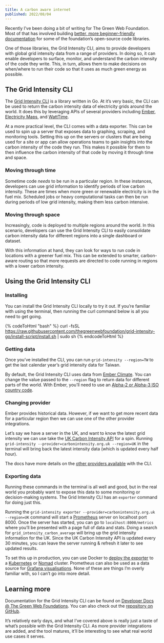 ```yaml
---
title: A carbon aware internet
published: 2022/08/04
---
```


Recently I’ve been doing a bit of writing for The Green Web Foundation. Most of that has involved building [better, more beginner-friendly documentation](https://www.notion.so/A-carbon-aware-Internet-d6c350d466804249aedf98571e76a67f) for some of the foundation’s open-source code libraries.

One of those libraries, the Grid Intensity CLI, aims to provide developers with global grid intensity data from a range of providers. In doing so, it can enable developers to surface, monitor, and understand the carbon intensity of the code they write. This, in turn, allows them to make decisions on when/where to run their code so that it uses as much green energy as possible.

## The Grid Intensity CLI

The [Grid Intensity CLI](https://github.com/thegreenwebfoundation/grid-intensity-go) is a library written in Go. At it’s very basic, the CLI can be used to return the carbon intensity data of electricity grids around the world. It does this by leveraging APIs of several providers including [Ember](https://ember-climate.org/), [Electricity Maps](https://electricitymaps.com/), and [WattTime](https://www.watttime.org/).

At a more practical level, the CLI comes with a data exporter. This can be used to spin up a server that exposes data to graphing, scraping, and monitoring tools. Setting this up on the servers or clusters that are being used for a site or app can allow operations teams to gain insights into the carbon intensity of the code they run. This makes it possible for them to then influence the carbon intensity of that code by moving it through time and space.

### **Moving through time**

Sometime code *needs* to be run in a particular region. In these instances, developers can use grid information to identify periods of low carbon intensity. These are times when more green or renewable electricity is in the fuel mix. Scheduled jobs or heavy computational tasks can then be run during periods of low grid intensity, making them less carbon intensive.

### **Moving through space**

Increasingly, code is deployed to multiple regions around the world. In this scenario, developers can use the Grid Intensity CLI to easily consolidate carbon intensity data for different regions into a single dashboard or dataset.

With this information at hand, they can look for ways to run code in locations with a greener fuel mix. This can be extended to smarter, carbon-aware routing so that more requests are directed to code running in regions with a lower carbon intensity.

## Using the Grid Intensity CLI

### Installing

You can install the Grid Intensity CLI locally to try it out. If you’re familiar with using the terminal, then running the curl command below is all you need to get going.

<!-- markdownlint-disable -->
{% codeToHtml "bash" %}
curl -fsSL <https://raw.githubusercontent.com/thegreenwebfoundation/grid-intensity-go/install-script/install.sh> | sudo sh
{% endcodeToHtml %}
<!-- markdownlint-enable -->

### Getting data

Once you’ve installed the CLI, you can run `grid-intensity --region=TW` to get the last calendar year’s grid intensity data for Taiwan.

By default, the Grid Intensity CLI uses data from [Ember Climate](https://ember-climate.org/). You can change the value passed to the `--region` flag to return data for different parts of the world. With Ember, you’ll need to use an [Alpha-2 or Alpha-3 ISO country code](https://www.iso.org/obp/ui/#search).

### Changing provider

Ember provides historical data. However, if we want to get more recent data for a particular region then we can use one of the other provider integrations.

Let’s say we have a server in the UK, and want to know the latest grid intensity we can use take the [UK Carbon Intensity API](https://carbonintensity.org.uk/) for a spin. Running `grid-intensity --provider=carbonintensity.org.uk --region=UK` in the terminal will bring back the latest intensity data (which is updated every half hour).

The docs have more details on the [other providers available](https://developers.thegreenwebfoundation.org/grid-intensity-cli/explainer/providers/) with the CLI.

### Exporting data

Running these commands in the terminal is all well and good, but in the real world you probably want to expose this data to some monitoring or decision-making systems. The Grid Intensity CLI has an `exporter` command for doing just this.

Running the `grid-intensity exporter --provider=carbonintensity.org.uk --region=UK` command will start a [Prometheus](https://prometheus.io/) server on localhost port 8000. Once the server has started, you can go to `localhost:8000/metrics` where you’ll be presented with a page full of data and stats. Doing a search for `grid_intensity_carbon_average` will bring up the grid intensity information for the UK. Since the UK Carbon Intensity API is updated every 30 minutes, you can leave the server running & refresh it later to see updated results.

To set this up in production, you can use Docker to [deploy the exporter](https://github.com/thegreenwebfoundation/grid-intensity-go#docker-image) to a [Kubernetes](https://github.com/thegreenwebfoundation/grid-intensity-go#kubernetes) or [Nomad](https://github.com/thegreenwebfoundation/grid-intensity-go#nomad) cluster. Prometheus can also be used as a data source for [Grafana visualisations](https://prometheus.io/docs/visualization/grafana/). None of these are things I’m overly familiar with, so I can’t go into more detail.

## Learning more

Documentation for the Grid Intensity CLI can be found on [Developer Docs @ The Green Web Foundations](https://developers.thegreenwebfoundation.org/grid-intensity-cli). You can also check out the [repository on GitHub](https://github.com/thegreenwebfoundation/grid-intensity-go).

It’s relatively early days, and what I’ve covered above is really just a taste of what’s possible with the Grid Intensity CLI. As more provider integrations are added, and the tool matures, it’ll be interesting to see what real world use cases it serves.
